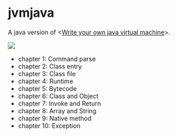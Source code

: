 # jvmjava
A java version of <[Write your own java virtual machine][1]>.

![](https://images-cn.ssl-images-amazon.com/images/I/51drSx24-CL._SX381_BO1,204,203,200_.jpg)

- chapter 1: Command parse
- chapter 2: Class entry
- chapter 3: Class file
- chapter 4: Runtime
- chapter 5: Bytecode
- chapter 6: Class and Object
- chapter 7: Invoke and Return
- chapter 8: Array and String
- chapter 9: Native method
- chapter 10: Exception

[1]: https://www.amazon.com/Write-their-Virtual-Machine-Chinese/dp/7111534131/ref=sr_1_fkmr0_2?ie=UTF8&qid=1489912999&sr=8-2-fkmr0&keywords=write+your+own+java+virtual+machine
